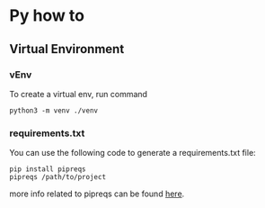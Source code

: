 # Py how to

## Virtual Environment

### vEnv
To create a virtual env, run command
```
python3 -m venv ./venv
```

### requirements.txt
You can use the following code to generate a requirements.txt file:
```
pip install pipreqs
pipreqs /path/to/project
```
more info related to pipreqs can be found [here](https://github.com/bndr/pipreqs).
